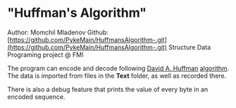 # "Huffman's Algorithm"

Author: Momchil Mladenov
Github: [https://github.com/PykeMain/HuffmansAlgorithm-.git](https://github.com/PykeMain/HuffmansAlgorithm-.git)
Structure Data Programing project @ FMI

The program can encode and decode following [David A. Huffman](https://en.wikipedia.org/wiki/David_A._Huffman) [algorithm](https://en.wikipedia.org/wiki/Huffman_coding). The data is imported from files in the **Text** folder, as well as recorded there.


There is also a debug feature that prints the value of every byte in an encoded sequence.